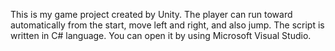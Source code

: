 This is my game project created by Unity.
The player can run toward automatically from the start, move left and right, and also jump.
The script is written in C# language. You can open it by using Microsoft Visual Studio.
